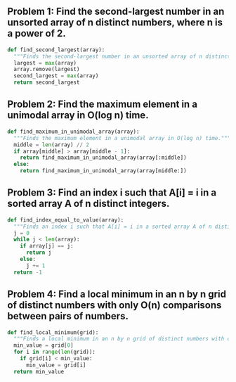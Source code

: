 ## Problem 1: Find the second-largest number in an unsorted array of n distinct numbers, where n is a power of 2.

```python
def find_second_largest(array):
  """Finds the second-largest number in an unsorted array of n distinct numbers, where n is a power of 2."""
  largest = max(array)
  array.remove(largest)
  second_largest = max(array)
  return second_largest
```

## Problem 2: Find the maximum element in a unimodal array in O(log n) time.

```python
def find_maximum_in_unimodal_array(array):
  """Finds the maximum element in a unimodal array in O(log n) time."""
  middle = len(array) // 2
  if array[middle] > array[middle - 1]:
    return find_maximum_in_unimodal_array(array[:middle])
  else:
    return find_maximum_in_unimodal_array(array[middle:])
```

## Problem 3: Find an index i such that A[i] = i in a sorted array A of n distinct integers.

```python
def find_index_equal_to_value(array):
  """Finds an index i such that A[i] = i in a sorted array A of n distinct integers."""
  j = 0
  while j < len(array):
    if array[j] == j:
      return j
    else:
      j += 1
  return -1
```

## Problem 4: Find a local minimum in an n by n grid of distinct numbers with only O(n) comparisons between pairs of numbers.

```python
def find_local_minimum(grid):
  """Finds a local minimum in an n by n grid of distinct numbers with only O(n) comparisons between pairs of numbers."""
  min_value = grid[0]
  for i in range(len(grid)):
    if grid[i] < min_value:
      min_value = grid[i]
  return min_value
```
